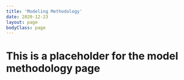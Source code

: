 ```yaml
---
title: 'Modeling Methodology'  
date: 2020-12-23  
layout: page  
bodyClass: page
---
```


# This is a placeholder for the model methodology page
